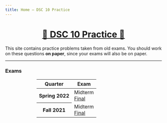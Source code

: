 ```yaml
---
title: Home – DSC 10 Practice
---
```


<center><h1><a href='#'>🐼 DSC 10 Practice 🐼</a></h1></center>

This site contains practice problems taken from old exams. You should work on these questions **on paper**, since your exams will also be on paper.

---

### Exams

<center>
<table class="table" style="width:60%">
  <thead>
    <tr>
      <th scope="col">Quarter</th>
      <th scope="col">Exam</th>
    </tr>
  </thead>
  <tbody>
    <tr>
      <th scope="row">Spring 2022</th>
      <td>Midterm<br><a href='sp22-final/index.html'>Final</a></td>
    </tr>
    <tr>
      <th scope="row">Fall 2021</th>
      <td>Midterm<br><a href='fa21-final/index.html'>Final</a></td>
    </tr>
  </tbody>
</table>
</center>